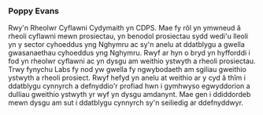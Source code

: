 ### Poppy Evans

Rwy'n Rheolwr Cyflawni Cydymaith yn CDPS. Mae fy rôl yn ymwneud â rheoli cyflawni mewn prosiectau, yn benodol prosiectau sydd wedi'u lleoli yn y sector cyhoeddus yng Nghymru ac sy'n anelu at ddatblygu a gwella gwasanaethau cyhoeddus yng Nghymru. Rwyf ar hyn o bryd yn hyfforddi i fod yn rheolwr cyflawni ac yn dysgu am weithio ystwyth a rheoli prosiectau. Trwy fynychu Labs fy nod yw gwella fy ngwybodaeth am sgiliau gweithio ystwyth a rheoli prosiect. Rwyf hefyd yn anelu at weithio ar y cyd â thîm i ddatblygu cynnyrch a defnyddio'r profiad hwn i gymhwyso egwyddorion a dulliau gweithio ystwyth yr wyf yn dysgu amdanynt. Mae gen i ddiddordeb mewn dysgu am sut i ddatblygu cynnyrch sy'n seiliedig ar ddefnyddwyr.
